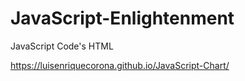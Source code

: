 # JavaScript-Enlightenment
JavaScript Code's HTML

https://luisenriquecorona.github.io/JavaScript-Chart/

